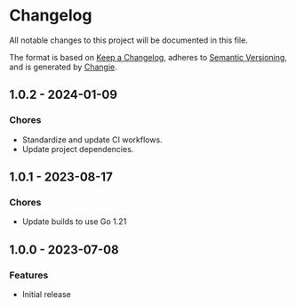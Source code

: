 # Changelog
All notable changes to this project will be documented in this file.

The format is based on [Keep a Changelog](https://keepachangelog.com/en/1.0.0/),
adheres to [Semantic Versioning](https://semver.org/spec/v2.0.0.html),
and is generated by [Changie](https://github.com/miniscruff/changie).


## 1.0.2 - 2024-01-09

### Chores

* Standardize and update CI workflows.
* Update project dependencies.

## 1.0.1 - 2023-08-17

### Chores

* Update builds to use Go 1.21

## 1.0.0 - 2023-07-08

### Features

* Initial release
